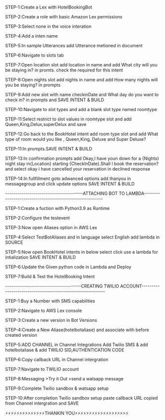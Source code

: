 STEP-1:Create a Lex with HotelBookingBot

STEP-2:Create a role with basic Amazon Lex permissions

STEP-3:Select none in the voice interation

STEP-4:Add a inten name

STEP-5:In sample Utterances add Utterance metioned in document

STEP-6:Navigate to slots tab

STEP-7:Open location slot add location in name and add What city will you be staying in? in promts. check the required for this intent

STEP-8:Open nights slot add nights in name and add How many nights will you be staying? in prompts

STEP-9:Add new slot with name checkinDate and What day do you want to check in? in prompts and SAVE INTENT & BUILD

STEP-10:Navigate to slot types and add a blank slot type named roomtype

STEP-11:Select restrict to slot values in roomtype slot and add Queen,King,Delux,superDelux and save

STEP-12:Go back to the BookHotel intent add room type slot and  add What type of room would you like , Queen,King, Deluxe and Super Deluxe?

STEP-11:In prompts.SAVE INTENT & BUILD

STEP-13:In confirmation prompts add Okay,I have youn down for a {Nights} night stay in{Location} starting {CheckInDate}.Shall I book the reservation? and select okay i have cancelled your reservation in declined response

STEP-14:In fullfillment goto adwanced options add thanyou in messagegroup and click update options SAVE INTENT & BUILD

---------------------------------------ATTACHING BOT TO LAMBDA---------------------------------------------------------

STEP-1:Create a fuction with Python3.9 as Runtime

STEP-2:Configure the testevent

STEP-3:Now open Aliases option in AWS Lex

STEP-4:Select TestBotAliases and in language select English add lambda in SOURCE

STEP-5:Now open BookHotel intents in below select click use a lambda for intialization SAVE INTENT & BUILD

STEP-6:Update the Given python code in Lambda and Deploy

STEP-7:Build & Test the HotelBooking Intent

--------------------------------------CREATING TWILIO ACCOUNT-----------------------------------------------------------

STEP-1:Buy a Number with SMS capabilities

STEP-2:Navigate to AWS Lex console

STEP-3:Create a new version in Bot Versions

STEP-4:Create a New Aliase(hotelbotaliase) and associate with before created version

STEP-5:ADD CHANNEL in Channel Integrations Add Twilio SMS  & add hotelbotaliase & add TWILIO SID,AUTHENTICATION CODE

STEP-6:Copy callback URL in Channel intergration

STEP-7:Navigate to TWILIO account

STEP-8:Messaging >Try it Out >send a watsapp message

STEP-9:Complete Twilio sandbox & watsapp setup

STEP-10:After completion Twilio sandbox setup paste callback URL copied from Channel intergration and SAVE

⚡⚡⚡⚡⚡⚡⚡⚡⚡⚡⚡⚡⚡⚡THANKIN YOU⚡⚡⚡⚡⚡⚡⚡⚡⚡⚡⚡⚡⚡⚡⚡⚡⚡⚡⚡
